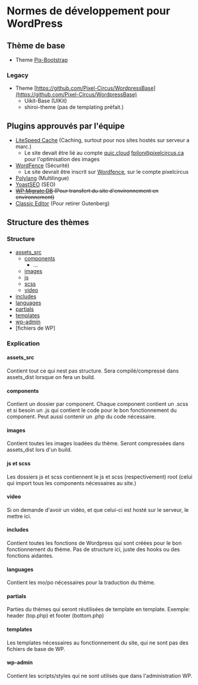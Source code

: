 # Normes de développement pour WordPress

## Thème de base

- Theme [Pix-Bootstrap](https://github.com/Pixel-Circus/PIX-ThemeBootstrap)

### Legacy

- Theme [https://github.com/Pixel-Circus/WordpressBase](https://github.com/Pixel-Circus/WordpressBase)
  - Uikit-Base (UIKit)
  - shiroi-theme (pas de templating préfait.)

## Plugins approuvés par l'équipe

- [LiteSpeed Cache](https://fr.wordpress.org/plugins/litespeed-cache/) (Caching, surtout pour nos sites hostés sur serveur a marc.)
  - Le site devait être lié au compte [quic.cloud](https://my.quic.cloud/) fpilon@pixelcircus.ca pour l'optimisation des images
- [WordFence](https://en-ca.wordpress.org/plugins/wordfence/) (Sécurité)
  - Le site devrait être inscrit sur [Wordfence](https://www.wordfence.com/), sur le compte pixelcircus
- [Polylang](https://en-ca.wordpress.org/plugins/polylang/) (Multilingue)
- [YoastSEO](https://en-ca.wordpress.org/plugins/wordpress-seo/) (SEO)
- ~~[WP Migrate DB](https://fr.wordpress.org/plugins/wp-migrate-db/) (Pour transfert du site d'environnement en environnement)~~
- [Classic Editor](https://fr.wordpress.org/plugins/classic-editor/) (Pour retirer Gutenberg)

## Structure des thèmes

### Structure

- [assets_src](#assets_src)
  - [components](#components)
    - ...
  - [images](#images)
  - [js](#js)
  - [scss](#js)
  - [video](#video)
- [includes](#includes)
- [languages](#languages)
- [partials](#partials)
- [templates](#templates)
- [wp-admin](#wp-admin)
- [fichiers de WP]

### Explication

#### <div id="assets_src">assets_src</div>

Contient tout ce qui nest pas structure. Sera compilé/compressé dans assets_dist lorsque on fera un build.

#### <div id="assets_src">components</div>
Contient un dossier par component. Chaque component contient un .scss et si besoin un .js qui contient le code pour le bon fonctionnement du component. Peut aussi contenir un .php du code nécessaire.

#### <div id="images">images</div>
Contient toutes les images loadées du thème. Seront compressées dans assets_dist lors d'un build.

#### <div id="js">js et scss</div>
Les dossiers js et scss contiennent le js et scss (respectivement) root (celui qui import tous les components nécessaires au site.)

#### <span id="video">video</span>
Si on demande d'avoir un vidéo, et que celui-ci est hosté sur le serveur, le mettre ici.

#### <div id="includes">includes</div>
Contient toutes les fonctions de Wordpress qui sont créées pour le bon fonctionnement du thème. Pas de structure ici, juste des hooks ou des fonctions aidantes.

#### <div id="languages">languages</div>
Contient les mo/po nécessaires pour la traduction du thème.

#### <div id="partials">partials</div>
Parties du thèmes qui seront réutilisées de template en template. Exemple: header (top.php) et footer (bottom.php)

#### <div id="templates">templates</div>
Les templates nécessaires au fonctionnement du site, qui ne sont pas des fichiers de base de WP.

#### <div id="wp-admin">wp-admin</div>
Contient les scripts/styles qui ne sont utilisés que dans l'administration WP.

